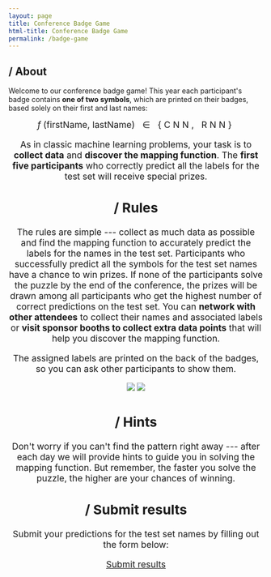 ```yaml
---
layout: page
title: Conference Badge Game
html-title: Conference Badge Game
permalink: /badge-game
---
```


## / About

Welcome to our conference badge game! This year each participant's badge contains **one of two symbols**, which are printed on their badges, based solely on their first and last names:

<span style="font-size: 1.25em; text-align: center; display: block;">
<span style="letter-spacing: 5px;"><span style="font-style: italic;">f</span></span>(firstName, lastName<span style="letter-spacing: 5px;">) &isin; {CNN, RNN}
</span>

As in classic machine learning problems, your task is to **collect data** and **discover the mapping function**.
The **first five participants** who correctly predict all the labels for the test set will receive special prizes. 

## / Rules

The rules are simple --- collect as much data as possible and find the mapping function to accurately predict the labels for the names in the test set. Participants who successfully predict all the symbols for the test set names have a chance to win prizes. If none of the participants solve the puzzle by the end of the conference, the prizes will be drawn among all participants who get the highest number of correct predictions on the test set.
You can **network with other attendees** to collect their names and associated labels or **visit sponsor booths to collect extra data points** that will help you discover the mapping function.

The assigned labels are printed on the back of the badges, so you can ask other participants to show them.

<div align="center" style="margin-bottom: 30px;">
    <img class="width-100 width-max-300px photo" style="margin-bottom: 5px;" src="{{ "./images/optimized/badge-game-800x800/badge-dna.webp" | relative_url }}">
    <img class="width-100 width-max-300px photo" style="margin-bottom: 5px;" src="{{ "./images/optimized/badge-game-800x800/badge-chess.webp" | relative_url }}">
</div>

## / Hints

Don't worry if you can't find the pattern right away --- after each day we will provide hints to guide you in solving the mapping function. But remember, the faster you solve the puzzle, the higher are your chances of winning.

## / Submit results

Submit your predictions for the test set names by filling out the form below:

<a href="https://badge-game.paperform.co" class="btn btn-nonactive btn-default btn-lg" target="_blank"  disabled><i class="fa-solid fa-list"></i> Submit results</a>

<!-- Submissions are closed. -->
